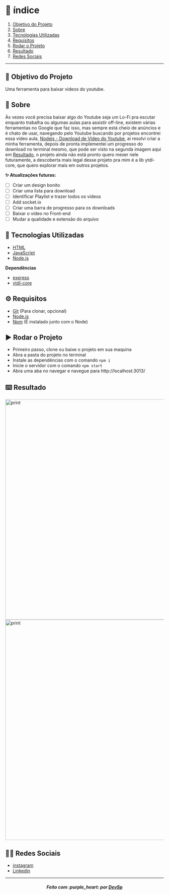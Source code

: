 # :pushpin: índice

1. [Objetivo do Projeto](#dart-objetivo-do-projeto)
2. [Sobre](#page_with_curl-sobre)
3. [Tecnologias Utilizadas](#rocket-tecnologias-utilizadas)
4. [Requisitos](#gear-requisitos)
5. [Rodar o Projeto](#arrow_forward-rodar-o-projeto)
6. [Resultado](#keyboard-resultado)
7. [Redes Sociais](#man_technologist-redes-sociais)

---

## :dart: Objetivo do Projeto

Uma ferramenta para baixar videos do youtube.

## :page_with_curl: Sobre

Às vezes você precisa baixar algo do Youtube seja um Lo-Fi pra escutar enquanto trabalha ou algumas aulas para assistir off-line, existem várias ferramentas no Google que faz isso, mas sempre está cheio de anúncios e é chato de usar, navegando pelo Youtube buscando por projetos encontrei essa video aula, [Nodejs - Download de Vídeo do Youtube](https://www.youtube.com/watch?v=jwaXo9WUCRo), ai resolvi criar a minha ferramenta, depois de pronta implementei um progresso do download no terminal mesmo, que pode ser visto na segunda imagem aqui em [Resultado](#keyboard-resultado), o projeto ainda não está pronto quero mexer nele futuramente, a descoberta mais legal desse projeto pra mim é a lib ytdl-core, que quero explorar mais em outros projetos. 

**:sparkles: Atualizações futuras:**

* [ ] Criar um design bonito
* [ ] Criar uma lista para download
* [ ] Identificar Playlist e trazer todos os videos
* [ ] Add socket.io
* [ ] Criar uma barra de progresso para os downloads
* [ ] Baixar o vídeo no Front-end
* [ ] Mudar a qualidade e extensão do arquivo

## :rocket: Tecnologias Utilizadas

* [HTML](https://developer.mozilla.org/pt-BR/docs/Web/HTML)
* [JavaScript](https://developer.mozilla.org/pt-BR/docs/Web/JavaScript)
* [Node.js](https://nodejs.org/en/)

**Dependências**

* [express](https://expressjs.com/)
* [ytdl-core](https://www.npmjs.com/package/ytdl-core)

## :gear: Requisitos

* [Git](https://git-scm.com/) (Para clonar, opcional)
* [Node.js](https://nodejs.org/en/)
* [Npm](https://www.npmjs.com/) (É instalado junto com o Node)

## :arrow_forward: Rodar o Projeto

* Primeiro passo, clone ou baixe o projeto em sua maquina
* Abra a pasta do projeto no terminal
* Instale as dependências com o comando `npm i` 
* Inicie o servidor com o comando `npm start` 
* Abra uma aba no navegar e navegue para http://localhost:3013/

## :keyboard: Resultado

<img src="https://raw.githubusercontent.com/devsp011/youtube-download/master/prints/print.png" alt="print" width="700"/>

<img src="https://raw.githubusercontent.com/devsp011/youtube-download/master/prints/print-download.png" alt="print" width="700"/>

## :man_technologist: Redes Sociais

* [instagram](https://www.instagram.com/devsp011/)
* [Linkedin](https://www.linkedin.com/in/vitor-sampaio-4532451a7/)

---

<h5 align='center' >Feito com :purple_heart: por <a href="https://github.com/devsp011" target="_blank">DevSp</a> </h5>
